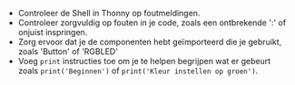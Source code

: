 + Controleer de Shell in Thonny op foutmeldingen.
+ Controleer zorgvuldig op fouten in je code, zoals een ontbrekende ':' of onjuist inspringen.
+ Zorg ervoor dat je de componenten hebt geïmporteerd die je gebruikt, zoals 'Button' of 'RGBLED'
+ Voeg `print` instructies toe om je te helpen begrijpen wat er gebeurt zoals `print('Beginnen')` of `print('Kleur instellen op groen')`. 
